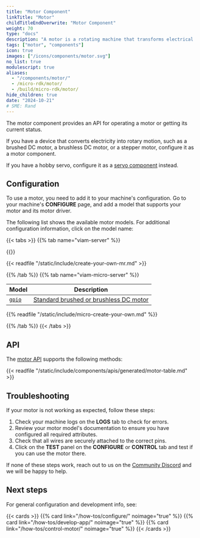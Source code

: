 ```yaml
---
title: "Motor Component"
linkTitle: "Motor"
childTitleEndOverwrite: "Motor Component"
weight: 70
type: "docs"
description: "A motor is a rotating machine that transforms electrical energy into mechanical energy."
tags: ["motor", "components"]
icon: true
images: ["/icons/components/motor.svg"]
no_list: true
modulescript: true
aliases:
  - "/components/motor/"
  - /micro-rdk/motor/
  - /build/micro-rdk/motor/
hide_children: true
date: "2024-10-21"
# SME: Rand
---
```


The motor component provides an API for operating a motor or getting its current status.

If you have a device that converts electricity into rotary motion, such as a brushed DC motor, a brushless DC motor, or a stepper motor, configure it as a motor component.

If you have a hobby servo, configure it as a [servo component](/components/servo/) instead.

## Configuration

To use a motor, you need to add it to your machine's configuration.
Go to your machine's **CONFIGURE** page, and add a model that supports your motor and its motor driver.

The following list shows the available motor models.
For additional configuration information, click on the model name:

{{< tabs >}}
{{% tab name="viam-server" %}}

{{<resources api="rdk:component:motor" type="motor" no-intro="true">}}

{{< readfile "/static/include/create-your-own-mr.md" >}}

{{% /tab %}}
{{% tab name="viam-micro-server" %}}

<!-- prettier-ignore -->
| Model | Description |
| ----- | ----------- |
| [`gpio`](./gpio-micro-rdk/) | [Standard brushed or brushless DC motor](https://en.wikipedia.org/wiki/DC_motor) |

{{% readfile "/static/include/micro-create-your-own.md" %}}

{{% /tab %}}
{{< /tabs >}}

## API

The [motor API](/appendix/apis/components/motor/) supports the following methods:

{{< readfile "/static/include/components/apis/generated/motor-table.md" >}}

## Troubleshooting

If your motor is not working as expected, follow these steps:

1. Check your machine logs on the **LOGS** tab to check for errors.
1. Review your motor model's documentation to ensure you have configured all required attributes.
1. Check that all wires are securely attached to the correct pins.
1. Click on the **TEST** panel on the **CONFIGURE** or **CONTROL** tab and test if you can use the motor there.

If none of these steps work, reach out to us on the [Community Discord](https://discord.gg/viam) and we will be happy to help.

## Next steps

For general configuration and development info, see:

{{< cards >}}
{{% card link="/how-tos/configure/" noimage="true" %}}
{{% card link="/how-tos/develop-app/" noimage="true" %}}
{{% card link="/how-tos/control-motor/" noimage="true" %}}
{{< /cards >}}
